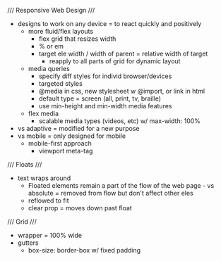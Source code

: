 /// Responsive Web Design ///
- designs to work on any device = to react quickly and positively
    - more fluid/flex layouts
        - flex grid that resizes width
        - % or em
        - target ele width / width of parent = relative width of target
            - reapply to all parts of grid for dynamic layout
    - media queries
        - specify diff styles for individ browser/devices
        - targeted styles
        - @media in css, new stylesheet w @import, or link in html
        - default type = screen (all, print, tv, braille)
        - use min-height and min-width media features
    - flex media
        - scalable media types (videos, etc) w/ max-width: 100%
- vs adaptive = modified for a new purpose
- vs mobile = only designed for mobile
    - mobile-first approach
        - viewport meta-tag

/// Floats ///
- text wraps around
    - Floated elements remain a part of the flow of the web page
            - vs absolute = removed from flow but don't affect other eles
    - reflowed to fit
    - clear prop = moves down past float

/// Grid ///
- wrapper = 100% wide
- gutters 
    - box-size: border-box w/ fixed padding



